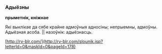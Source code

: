 ### Адыёзны
**прыметнік, кніжнае**

Які выклікае да сябе крайне адмоўныя адносіны; непрыемны, адмоўны. Адыёзная асоба. || назоўнік: адыёзнасць.

<a rel="author">[http://rv-blr.com/](http://rv-blr.com/slounik.jsp?letterId=0&maskId=0&pageId=178)</a>
